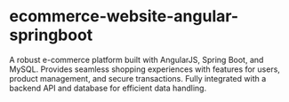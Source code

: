 # ecommerce-website-angular-springboot
A robust e-commerce platform built with AngularJS, Spring Boot, and MySQL. Provides seamless shopping experiences with features for users, product management, and secure transactions. Fully integrated with a backend API and database for efficient data handling.
